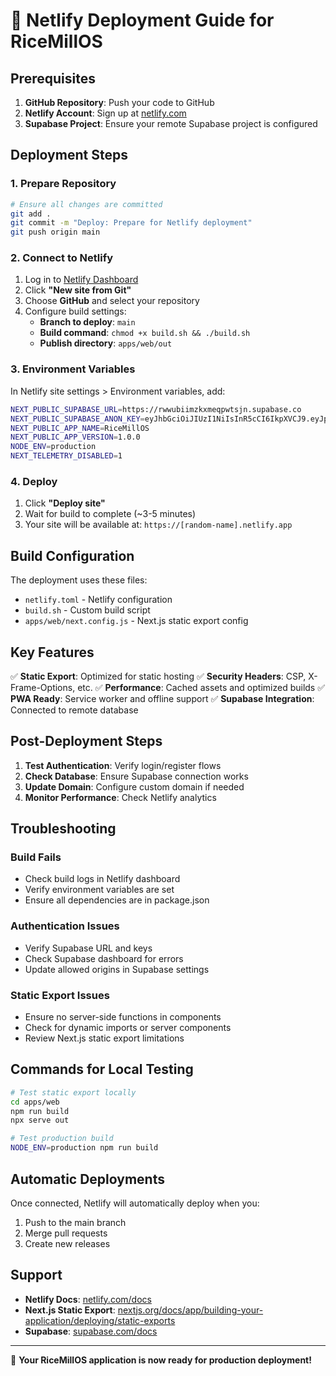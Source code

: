# 🚀 Netlify Deployment Guide for RiceMillOS

## Prerequisites

1. **GitHub Repository**: Push your code to GitHub
2. **Netlify Account**: Sign up at [netlify.com](https://netlify.com)
3. **Supabase Project**: Ensure your remote Supabase project is configured

## Deployment Steps

### 1. Prepare Repository

```bash
# Ensure all changes are committed
git add .
git commit -m "Deploy: Prepare for Netlify deployment"
git push origin main
```

### 2. Connect to Netlify

1. Log in to [Netlify Dashboard](https://app.netlify.com)
2. Click **"New site from Git"**
3. Choose **GitHub** and select your repository
4. Configure build settings:
   - **Branch to deploy**: `main`
   - **Build command**: `chmod +x build.sh && ./build.sh`
   - **Publish directory**: `apps/web/out`

### 3. Environment Variables

In Netlify site settings > Environment variables, add:

```bash
NEXT_PUBLIC_SUPABASE_URL=https://rwwubiimzkxmeqpwtsjn.supabase.co
NEXT_PUBLIC_SUPABASE_ANON_KEY=eyJhbGciOiJIUzI1NiIsInR5cCI6IkpXVCJ9.eyJpc3MiOiJzdXBhYmFzZSIsInJlZiI6InJ3d3ViaWltemt4bWVxcHd0c2puIiwicm9sZSI6ImFub24iLCJpYXQiOjE3NDk3MTY4MzMsImV4cCI6MjA2NTI5MjgzM30.kJCMNLsscsd8g6XUdsvGADLSSLHvE-0M1N9AUNGVi2s
NEXT_PUBLIC_APP_NAME=RiceMillOS
NEXT_PUBLIC_APP_VERSION=1.0.0
NODE_ENV=production
NEXT_TELEMETRY_DISABLED=1
```

### 4. Deploy

1. Click **"Deploy site"**
2. Wait for build to complete (~3-5 minutes)
3. Your site will be available at: `https://[random-name].netlify.app`

## Build Configuration

The deployment uses these files:
- `netlify.toml` - Netlify configuration
- `build.sh` - Custom build script
- `apps/web/next.config.js` - Next.js static export config

## Key Features

✅ **Static Export**: Optimized for static hosting
✅ **Security Headers**: CSP, X-Frame-Options, etc.
✅ **Performance**: Cached assets and optimized builds
✅ **PWA Ready**: Service worker and offline support
✅ **Supabase Integration**: Connected to remote database

## Post-Deployment Steps

1. **Test Authentication**: Verify login/register flows
2. **Check Database**: Ensure Supabase connection works
3. **Update Domain**: Configure custom domain if needed
4. **Monitor Performance**: Check Netlify analytics

## Troubleshooting

### Build Fails
- Check build logs in Netlify dashboard
- Verify environment variables are set
- Ensure all dependencies are in package.json

### Authentication Issues
- Verify Supabase URL and keys
- Check Supabase dashboard for errors
- Update allowed origins in Supabase settings

### Static Export Issues
- Ensure no server-side functions in components
- Check for dynamic imports or server components
- Review Next.js static export limitations

## Commands for Local Testing

```bash
# Test static export locally
cd apps/web
npm run build
npx serve out

# Test production build
NODE_ENV=production npm run build
```

## Automatic Deployments

Once connected, Netlify will automatically deploy when you:
1. Push to the main branch
2. Merge pull requests
3. Create new releases

## Support

- **Netlify Docs**: [netlify.com/docs](https://docs.netlify.com)
- **Next.js Static Export**: [nextjs.org/docs/app/building-your-application/deploying/static-exports](https://nextjs.org/docs/app/building-your-application/deploying/static-exports)
- **Supabase**: [supabase.com/docs](https://supabase.com/docs)

---

🎉 **Your RiceMillOS application is now ready for production deployment!**